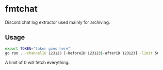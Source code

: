 # fmtchat

Discord chat log extractor used mainly for archiving.

## Usage

```sh
export TOKEN="token goes here"
go run . -channelID 123123 [-beforeID 123123|-afterID 123123] -limit 500
```

A limit of 0 will fetch everything.
